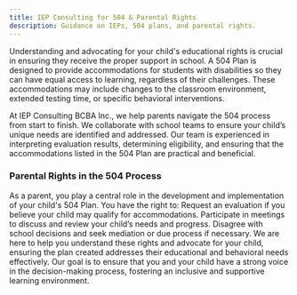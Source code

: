 ```yaml
---
title: IEP Consulting for 504 & Parental Rights
description: Guidance on IEPs, 504 plans, and parental rights.
---
```

Understanding and advocating for your child's educational rights is crucial in ensuring they receive the proper support in school. A 504 Plan is designed to provide accommodations for students with disabilities so they can have equal access to learning, regardless of their challenges. These accommodations may include changes to the classroom environment, extended testing time, or specific behavioral interventions.

At IEP Consulting BCBA Inc., we help parents navigate the 504 process from start to finish. We collaborate with school teams to ensure your child’s unique needs are identified and addressed. Our team is experienced in interpreting evaluation results, determining eligibility, and ensuring that the accommodations listed in the 504 Plan are practical and beneficial.

### Parental Rights in the 504 Process

As a parent, you play a central role in the development and implementation of your child's 504 Plan. You have the right to:
Request an evaluation if you believe your child may qualify for accommodations.
Participate in meetings to discuss and review your child’s needs and progress.
Disagree with school decisions and seek mediation or due process if necessary.
We are here to help you understand these rights and advocate for your child, ensuring the plan created addresses their educational and behavioral needs effectively. Our goal is to ensure that you and your child have a strong voice in the decision-making process, fostering an inclusive and supportive learning environment.
